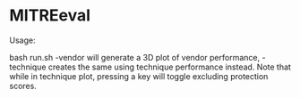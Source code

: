 # MITREeval

Usage:

bash run.sh -vendor will generate a 3D plot of vendor performance, -technique creates the same using technique performance instead. Note that while in technique plot, pressing a key will toggle excluding protection scores.

